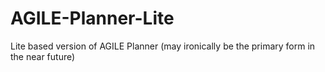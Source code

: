 # AGILE-Planner-Lite
Lite based version of AGILE Planner (may ironically be the primary form in the near future)
